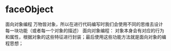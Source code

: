 # faceObject
面向对象编程
万物皆对象，所以在进行代码编写时我们会使用不同的思维去设计每一块功能（或者每一个对象的描述）
面向对象编程：
对象本身会有对应的行为和属性，根据对象的这些特征进行封装；最后使用这些功能方法就是面向对象的编程思想；
